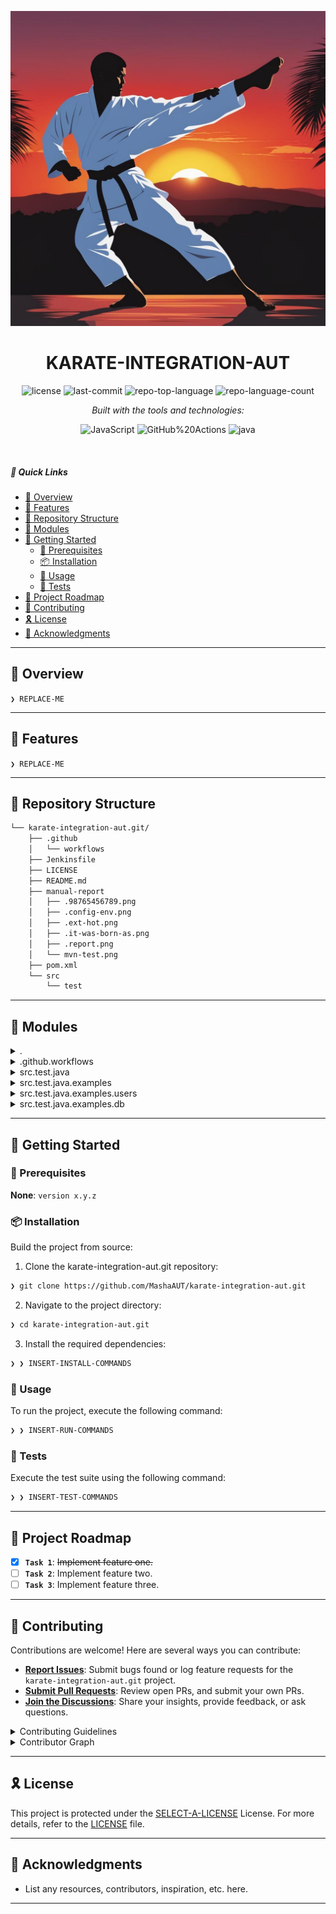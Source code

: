 ![alt text](https://github.com/MashaAUT/karate-integration-aut/blob/master/manual-report/.09876545678.jpg)
<p align="center">
    <h1 align="center">KARATE-INTEGRATION-AUT</h1>
</p>
<p align="center">
	<img src="https://img.shields.io/github/license/MashaAUT/karate-integration-aut.git?style=flat&logo=opensourceinitiative&logoColor=white&color=ff0074" alt="license">
	<img src="https://img.shields.io/github/last-commit/MashaAUT/karate-integration-aut.git?style=flat&logo=git&logoColor=white&color=ff0074" alt="last-commit">
	<img src="https://img.shields.io/github/languages/top/MashaAUT/karate-integration-aut.git?style=flat&color=ff0074" alt="repo-top-language">
	<img src="https://img.shields.io/github/languages/count/MashaAUT/karate-integration-aut.git?style=flat&color=ff0074" alt="repo-language-count">
</p>
<p align="center">
		<em>Built with the tools and technologies:</em>
</p>
<p align="center">
	<img src="https://img.shields.io/badge/JavaScript-F7DF1E.svg?style=flat&logo=JavaScript&logoColor=black" alt="JavaScript">
	<img src="https://img.shields.io/badge/GitHub%20Actions-2088FF.svg?style=flat&logo=GitHub-Actions&logoColor=white" alt="GitHub%20Actions">
	<img src="https://img.shields.io/badge/java-%23ED8B00.svg?style=flat&logo=openjdk&logoColor=white" alt="java">
</p>

<br>

##### 🔗 Quick Links

- [📍 Overview](#-overview)
- [👾 Features](#-features)
- [📂 Repository Structure](#-repository-structure)
- [🧩 Modules](#-modules)
- [🚀 Getting Started](#-getting-started)
    - [🔖 Prerequisites](#-prerequisites)
    - [📦 Installation](#-installation)
    - [🤖 Usage](#-usage)
    - [🧪 Tests](#-tests)
- [📌 Project Roadmap](#-project-roadmap)
- [🤝 Contributing](#-contributing)
- [🎗 License](#-license)
- [🙌 Acknowledgments](#-acknowledgments)

---

## 📍 Overview

<code>❯ REPLACE-ME</code>

---

## 👾 Features

<code>❯ REPLACE-ME</code>

---

## 📂 Repository Structure

```sh
└── karate-integration-aut.git/
    ├── .github
    │   └── workflows
    ├── Jenkinsfile
    ├── LICENSE
    ├── README.md
    ├── manual-report
    │   ├── .98765456789.png
    │   ├── .config-env.png
    │   ├── .ext-hot.png
    │   ├── .it-was-born-as.png
    │   ├── .report.png
    │   └── mvn-test.png
    ├── pom.xml
    └── src
        └── test
```

---

## 🧩 Modules

<details closed><summary>.</summary>

| File | Summary |
| --- | --- |
| [Jenkinsfile](https://github.com/MashaAUT/karate-integration-aut.git/blob/main/Jenkinsfile) | <code>❯ REPLACE-ME</code> |

</details>

<details closed><summary>.github.workflows</summary>

| File | Summary |
| --- | --- |
| [ci-karate.yml](https://github.com/MashaAUT/karate-integration-aut.git/blob/main/.github/workflows/ci-karate.yml) | <code>❯ REPLACE-ME</code> |

</details>

<details closed><summary>src.test.java</summary>

| File | Summary |
| --- | --- |
| [karate-config.js](https://github.com/MashaAUT/karate-integration-aut.git/blob/main/src/test/java/karate-config.js) | <code>❯ REPLACE-ME</code> |

</details>

<details closed><summary>src.test.java.examples</summary>

| File | Summary |
| --- | --- |
| [ExamplesTest.java](https://github.com/MashaAUT/karate-integration-aut.git/blob/main/src/test/java/examples/ExamplesTest.java) | <code>❯ REPLACE-ME</code> |

</details>

<details closed><summary>src.test.java.examples.users</summary>

| File | Summary |
| --- | --- |
| [UsersRunner.java](https://github.com/MashaAUT/karate-integration-aut.git/blob/main/src/test/java/examples/users/UsersRunner.java) | <code>❯ REPLACE-ME</code> |
| [users.feature](https://github.com/MashaAUT/karate-integration-aut.git/blob/main/src/test/java/examples/users/users.feature) | <code>❯ REPLACE-ME</code> |
| [repeat-key.feature](https://github.com/MashaAUT/karate-integration-aut.git/blob/main/src/test/java/examples/users/repeat-key.feature) | <code>❯ REPLACE-ME</code> |
| [schema-validation.feature](https://github.com/MashaAUT/karate-integration-aut.git/blob/main/src/test/java/examples/users/schema-validation.feature) | <code>❯ REPLACE-ME</code> |

</details>

<details closed><summary>src.test.java.examples.db</summary>

| File | Summary |
| --- | --- |
| [DbUtils.java](https://github.com/MashaAUT/karate-integration-aut.git/blob/main/src/test/java/examples/db/DbUtils.java) | <code>❯ REPLACE-ME</code> |

</details>

---

## 🚀 Getting Started

### 🔖 Prerequisites

**None**: `version x.y.z`

### 📦 Installation

Build the project from source:

1. Clone the karate-integration-aut.git repository:
```sh
❯ git clone https://github.com/MashaAUT/karate-integration-aut.git
```

2. Navigate to the project directory:
```sh
❯ cd karate-integration-aut.git
```

3. Install the required dependencies:
```sh
❯ ❯ INSERT-INSTALL-COMMANDS
```

### 🤖 Usage

To run the project, execute the following command:

```sh
❯ ❯ INSERT-RUN-COMMANDS
```

### 🧪 Tests

Execute the test suite using the following command:

```sh
❯ ❯ INSERT-TEST-COMMANDS
```

---

## 📌 Project Roadmap

- [X] **`Task 1`**: <strike>Implement feature one.</strike>
- [ ] **`Task 2`**: Implement feature two.
- [ ] **`Task 3`**: Implement feature three.

---

## 🤝 Contributing

Contributions are welcome! Here are several ways you can contribute:

- **[Report Issues](https://github.com/MashaAUT/karate-integration-aut.git/issues)**: Submit bugs found or log feature requests for the `karate-integration-aut.git` project.
- **[Submit Pull Requests](https://github.com/MashaAUT/karate-integration-aut.git/blob/main/CONTRIBUTING.md)**: Review open PRs, and submit your own PRs.
- **[Join the Discussions](https://github.com/MashaAUT/karate-integration-aut.git/discussions)**: Share your insights, provide feedback, or ask questions.

<details closed>
<summary>Contributing Guidelines</summary>

1. **Fork the Repository**: Start by forking the project repository to your github account.
2. **Clone Locally**: Clone the forked repository to your local machine using a git client.
   ```sh
   git clone https://github.com/MashaAUT/karate-integration-aut.git
   ```
3. **Create a New Branch**: Always work on a new branch, giving it a descriptive name.
   ```sh
   git checkout -b new-feature-x
   ```
4. **Make Your Changes**: Develop and test your changes locally.
5. **Commit Your Changes**: Commit with a clear message describing your updates.
   ```sh
   git commit -m 'Implemented new feature x.'
   ```
6. **Push to github**: Push the changes to your forked repository.
   ```sh
   git push origin new-feature-x
   ```
7. **Submit a Pull Request**: Create a PR against the original project repository. Clearly describe the changes and their motivations.
8. **Review**: Once your PR is reviewed and approved, it will be merged into the main branch. Congratulations on your contribution!
</details>

<details closed>
<summary>Contributor Graph</summary>
<br>
<p align="left">
   <a href="https://github.com{/MashaAUT/karate-integration-aut.git/}graphs/contributors">
      <img src="https://contrib.rocks/image?repo=MashaAUT/karate-integration-aut.git">
   </a>
</p>
</details>

---

## 🎗 License

This project is protected under the [SELECT-A-LICENSE](https://choosealicense.com/licenses) License. For more details, refer to the [LICENSE](https://choosealicense.com/licenses/) file.

---

## 🙌 Acknowledgments

- List any resources, contributors, inspiration, etc. here.

---

